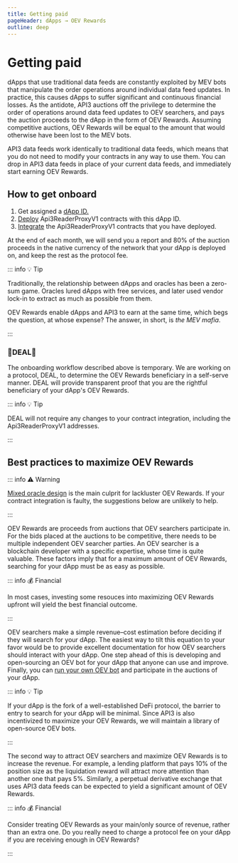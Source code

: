```yaml
---
title: Getting paid
pageHeader: dApps → OEV Rewards
outline: deep
---
```


<PageHeader/>

# Getting paid

dApps that use traditional data feeds are constantly exploited by MEV bots that manipulate the order operations around individual data feed updates.
In practice, this causes dApps to suffer significant and continuous financial losses.
As the antidote, API3 auctions off the privilege to determine the order of operations around data feed updates to OEV searchers, and pays the auction proceeds to the dApp in the form of OEV Rewards.
Assuming competitive auctions, OEV Rewards will be equal to the amount that would otherwise have been lost to the MEV bots.

API3 data feeds work identically to traditional data feeds, which means that you do not need to modify your contracts in any way to use them.
You can drop in API3 data feeds in place of your current data feeds, and immediately start earning OEV Rewards.

## How to get onboard

1. Get assigned a [dApp ID.](/dapps/oev-rewards/dapp-id)
2. [Deploy](/dapps/integration/contract-integration#deployment-parameters) Api3ReaderProxyV1 contracts with this dApp ID.
3. [Integrate](/dapps/integration/contract-integration) the Api3ReaderProxyV1 contracts that you have deployed.

At the end of each month, we will send you a report and 80% of the auction proceeds in the native currency of the network that your dApp is deployed on, and keep the rest as the protocol fee.

::: info 💡 Tip

Traditionally, the relationship between dApps and oracles has been a zero-sum game.
Oracles lured dApps with free services, and later used vendor lock-in to extract as much as possible from them.

OEV Rewards enable dApps and API3 to earn at the same time, which begs the question, at whose expense?
The answer, in short, is _the MEV mafia_.

:::

### 🤝DEAL🤝

The onboarding workflow described above is temporary.
We are working on a protocol, DEAL, to determine the OEV Rewards beneficiary in a self-serve manner.
DEAL will provide transparent proof that you are the rightful beneficiary of your dApp's OEV Rewards.

::: info 💡 Tip

DEAL will not require any changes to your contract integration, including the Api3ReaderProxyV1 addresses.

:::

## Best practices to maximize OEV Rewards

::: info ⚠️ Warning

[Mixed oracle design](/dapps/integration/contract-integration#mixed-oracle-design) is the main culprit for lackluster OEV Rewards.
If your contract integration is faulty, the suggestions below are unlikely to help.

:::

OEV Rewards are proceeds from auctions that OEV searchers participate in.
For the bids placed at the auctions to be competitive, there needs to be multiple independent OEV searcher parties.
An OEV searcher is a blockchain developer with a specific expertise, whose time is quite valuable.
These factors imply that for a maximum amount of OEV Rewards, searching for your dApp must be as easy as possible.

::: info 💰 Financial

In most cases, investing some resouces into maximizing OEV Rewards upfront will yield the best financial outcome.

:::

OEV searchers make a simple revenue–cost estimation before deciding if they will search for your dApp.
The easiest way to tilt this equation to your favor would be to provide excellent documentation for how OEV searchers should interact with your dApp.
One step ahead of this is developing and open-sourcing an OEV bot for your dApp that anyone can use and improve.
Finally, you can [run your own OEV bot](/oev-searchers/overview) and participate in the auctions of your dApp.

::: info 💡 Tip

If your dApp is the fork of a well-established DeFi protocol, the barrier to entry to search for your dApp will be minimal.
Since API3 is also incentivized to maximize your OEV Rewards, we will maintain a library of open-source OEV bots.

:::

The second way to attract OEV searchers and maximize OEV Rewards is to increase the revenue.
For example, a lending platform that pays 10% of the position size as the liquidation reward will attract more attention than another one that pays 5%.
Similarly, a perpetual derivative exchange that uses API3 data feeds can be expected to yield a significant amount of OEV Rewards.

::: info 💰 Financial

Consider treating OEV Rewards as your main/only source of revenue, rather than an extra one.
Do you really need to charge a protocol fee on your dApp if you are receiving enough in OEV Rewards?

:::
